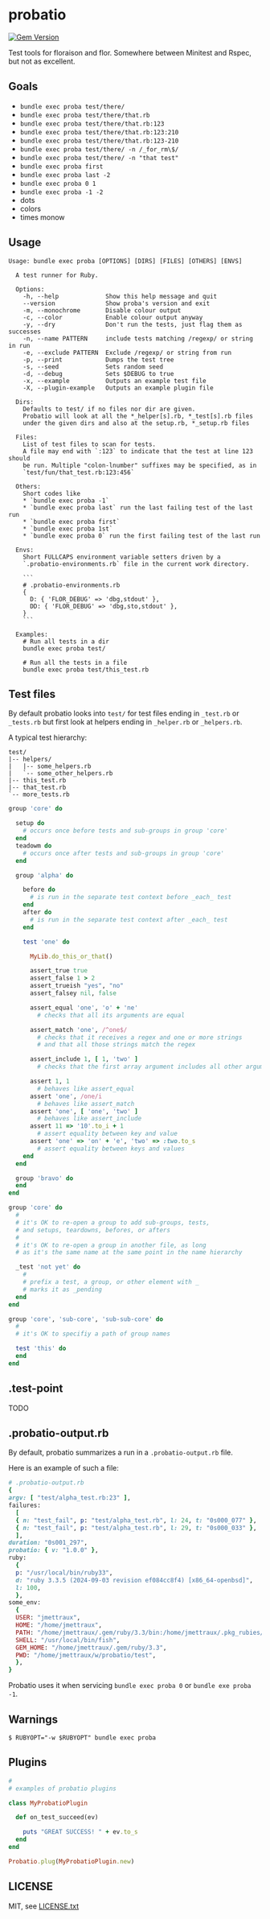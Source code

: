 
# probatio

<!-- [![tests](https://github.com/floraison/fugit/workflows/test/badge.svg)](https://github.com/floraison/fugit/actions) -->
[![Gem Version](https://badge.fury.io/rb/probatio.svg)](https://badge.fury.io/rb/probatio)

Test tools for floraison and flor. Somewhere between Minitest and Rspec, but not as excellent.


## Goals

* `bundle exec proba test/there/`
* `bundle exec proba test/there/that.rb`
* `bundle exec proba test/there/that.rb:123`
* `bundle exec proba test/there/that.rb:123:210`
* `bundle exec proba test/there/that.rb:123-210`
* `bundle exec proba test/there/ -n /_for_rm\$/`
* `bundle exec proba test/there/ -n "that test"`
* `bundle exec proba first`
* `bundle exec proba last -2`
* `bundle exec proba 0 1`
* `bundle exec proba -1 -2`
* dots
* colors
* times monow


## Usage

```
Usage: bundle exec proba [OPTIONS] [DIRS] [FILES] [OTHERS] [ENVS]

  A test runner for Ruby.

  Options:
    -h, --help             Show this help message and quit
    --version              Show proba's version and exit
    -m, --monochrome       Disable colour output
    -c, --color            Enable colour output anyway
    -y, --dry              Don't run the tests, just flag them as successes
    -n, --name PATTERN     include tests matching /regexp/ or string in run
    -e, --exclude PATTERN  Exclude /regexp/ or string from run
    -p, --print            Dumps the test tree
    -s, --seed             Sets random seed
    -d, --debug            Sets $DEBUG to true
    -x, --example          Outputs an example test file
    -X, --plugin-example   Outputs an example plugin file

  Dirs:
    Defaults to test/ if no files nor dir are given.
    Probatio will look at all the *_helper[s].rb, *_test[s].rb files
    under the given dirs and also at the setup.rb, *_setup.rb files

  Files:
    List of test files to scan for tests.
    A file may end with `:123` to indicate that the test at line 123 should
    be run. Multiple "colon-lnumber" suffixes may be specified, as in
    `test/fun/that_test.rb:123:456`

  Others:
    Short codes like
    * `bundle exec proba -1`
    * `bundle exec proba last` run the last failing test of the last run
    * `bundle exec proba first`
    * `bundle exec proba 1st`
    * `bundle exec proba 0` run the first failing test of the last run

  Envs:
    Short FULLCAPS environment variable setters driven by a
    `.probatio-environments.rb` file in the current work directory.

    ```
    # .probatio-environments.rb
    {
      D: { 'FLOR_DEBUG' => 'dbg,stdout' },
      DD: { 'FLOR_DEBUG' => 'dbg,sto,stdout' },
    }
    ```

  Examples:
    # Run all tests in a dir
    bundle exec proba test/

    # Run all the tests in a file
    bundle exec proba test/this_test.rb
```

## Test files

By default probatio looks into `test/` for test files ending in `_test.rb` or `_tests.rb` but first look at helpers ending in `_helper.rb` or `_helpers.rb`.

A typical test hierarchy:
```
test/
|-- helpers/
|   |-- some_helpers.rb
|   `-- some_other_helpers.rb
|-- this_test.rb
|-- that_test.rb
`-- more_tests.rb
```

```ruby
group 'core' do

  setup do
    # occurs once before tests and sub-groups in group 'core'
  end
  teadowm do
    # occurs once after tests and sub-groups in group 'core'
  end

  group 'alpha' do

    before do
      # is run in the separate test context before _each_ test
    end
    after do
      # is run in the separate test context after _each_ test
    end

    test 'one' do

      MyLib.do_this_or_that()

      assert_true true
      assert_false 1 > 2
      assert_trueish "yes", "no"
      assert_falsey nil, false

      assert_equal 'one', 'o' + 'ne'
        # checks that all its arguments are equal

      assert_match 'one', /^one$/
        # checks that it receives a regex and one or more strings
        # and that all those strings match the regex

      assert_include 1, [ 1, 'two' ]
        # checks that the first array argument includes all other arguments

      assert 1, 1
        # behaves like assert_equal
      assert 'one', /one/i
        # behaves like assert_match
      assert 'one', [ 'one', 'two' ]
        # behaves like assert_include
      assert 11 => '10'.to_i + 1
        # assert equality between key and value
      assert 'one' => 'on' + 'e', 'two' => :two.to_s
        # assert equality between keys and values
    end
  end

  group 'bravo' do
  end
end

group 'core' do
  #
  # it's OK to re-open a group to add sub-groups, tests,
  # and setups, teardowns, befores, or afters
  #
  # it's OK to re-open a group in another file, as long
  # as it's the same name at the same point in the name hierarchy

  _test 'not yet' do
    #
    # prefix a test, a group, or other element with _
    # marks it as _pending
  end
end

group 'core', 'sub-core', 'sub-sub-core' do
  #
  # it's OK to specifiy a path of group names

  test 'this' do
  end
end
```


## .test-point

TODO


## .probatio-output.rb

By default, probatio summarizes a run in a `.probatio-output.rb` file.

Here is an example of such a file:
```ruby
# .probatio-output.rb
{
argv: [ "test/alpha_test.rb:23" ],
failures:
  [
  { n: "test_fail", p: "test/alpha_test.rb", l: 24, t: "0s000_077" },
  { n: "test_fail", p: "test/alpha_test.rb", l: 29, t: "0s000_033" },
  ],
duration: "0s001_297",
probatio: { v: "1.0.0" },
ruby:
  {
  p: "/usr/local/bin/ruby33",
  d: "ruby 3.3.5 (2024-09-03 revision ef084cc8f4) [x86_64-openbsd]",
  l: 100,
  },
some_env:
  {
  USER: "jmettraux",
  HOME: "/home/jmettraux",
  PATH: "/home/jmettraux/.gem/ruby/3.3/bin:/home/jmettraux/.pkg_rubies/ruby33:/usr/local/jdk-21/bin:/home/jmettraux/bin:/bin:/usr/bin:/sbin:/usr/sbin:/usr/X11R6/bin:/usr/local/bin:/usr/local/sbin",
  SHELL: "/usr/local/bin/fish",
  GEM_HOME: "/home/jmettraux/.gem/ruby/3.3",
  PWD: "/home/jmettraux/w/probatio/test",
  },
}
```

Probatio uses it when servicing `bundle exec proba 0` or `bundle exe proba -1`.


## Warnings

```
$ RUBYOPT="-w $RUBYOPT" bundle exec proba
```


## Plugins

```ruby
#
# examples of probatio plugins

class MyProbatioPlugin

  def on_test_succeed(ev)

    puts "GREAT SUCCESS! " + ev.to_s
  end
end

Probatio.plug(MyProbatioPlugin.new)
```


## LICENSE

MIT, see [LICENSE.txt](LICENSE.txt)

